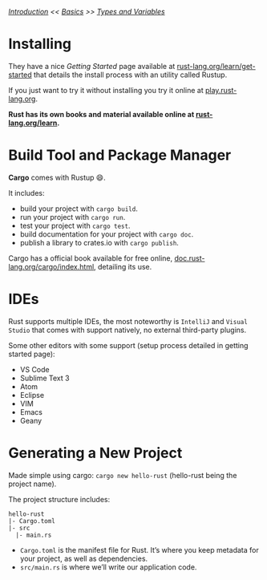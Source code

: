 _[Introduction](./introduction.md) << [Basics](./basics.md) >> [Types and Variables](./types-and-variables.md)_

# Installing

They have a nice _Getting Started_ page available at [rust-lang.org/learn/get-started](https://www.rust-lang.org/learn/get-started) that details the install process with an utility called Rustup.

If you just want to try it without installing you try it online at [play.rust-lang.org](https://play.rust-lang.org/).

__Rust has its own books and material available online at [rust-lang.org/learn](https://www.rust-lang.org/learn).__

# Build Tool and Package Manager

__Cargo__ comes with Rustup :smile:.

It includes:
- build your project with `cargo build`.
- run your project with `cargo run`.
- test your project with `cargo test`.
- build documentation for your project with `cargo doc`.
- publish a library to crates.io with `cargo publish`.

Cargo has a official book available for free online, [doc.rust-lang.org/cargo/index.html](https://doc.rust-lang.org/cargo/index.html), detailing its use.

# IDEs

Rust supports multiple IDEs, the most noteworthy is `IntelliJ` and `Visual Studio` that comes with support natively, no external third-party plugins.

Some other editors with some support (setup process detailed in getting started page):

- VS Code
- Sublime Text 3
- Atom
- Eclipse
- VIM 
- Emacs
- Geany

# Generating a New Project

Made simple using cargo: `cargo new hello-rust` (hello-rust being the project name).

The project structure includes:
```
hello-rust
|- Cargo.toml
|- src
  |- main.rs
```

- `Cargo.toml` is the manifest file for Rust. It’s where you keep metadata for your project, as well as dependencies.
- `src/main.rs` is where we’ll write our application code.